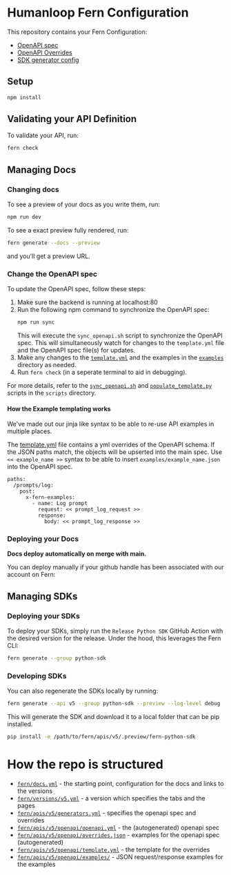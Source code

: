 # Humanloop Fern Configuration

This repository contains your Fern Configuration:

- [OpenAPI spec](./fern/apis/v4/openapi/openapi.yml)
- [OpenAPI Overrides](./fern/apis/v4/openapi/overrides.json)
- [SDK generator config](./fern/apis/v4/generators.yml)

<!-- - [Generators config](./fern/generators.yml) -->

## Setup

```sh
npm install
```

## Validating your API Definition

To validate your API, run:

```sh
fern check
```

## Managing Docs

### Changing docs

To see a preview of your docs as you write them, run:

```sh
npm run dev
```

To see a exact preview fully rendered, run:

```sh
fern generate --docs --preview
```

and you'll get a preview URL.

### Change the OpenAPI spec

To update the OpenAPI spec, follow these steps:

1. Make sure the backend is running at localhost:80
2. Run the following npm command to synchronize the OpenAPI spec:
   ```sh
   npm run sync
   ```
   This will execute the `sync_openapi.sh` script to synchronize the OpenAPI spec.
   This will simultaneously watch for changes to the `template.yml` file and the OpenAPI spec file(s) for updates.
3. Make any changes to the [`template.yml`](fern/apis/v5/openapi/template.yml) and the examples in the [`examples`](fern/apis/v5/openapi/examples/) directory as needed.
4. Run `fern check` (in a seperate terminal to aid in debugging).

For more details, refer to the [`sync_openapi.sh`](scripts/sync_openapi.sh) and [`populate_template.py`](scripts/populate_template.py) scripts in the `scripts` directory.

#### How the Example templating works

We've made out our jinja like syntax to be able to re-use API examples in multiple places.

The [template.yml](fern/apis/v5/openapi/template.yml) file contains a yml overrides of the OpenAPI schema. If the JSON paths match, the objects will be upserted into the main spec. Use `<< example_name >>` syntax to be able to insert `examples/example_name.json` into the OpenAPI spec.

```
paths:
  /prompts/log:
    post:
      x-fern-examples:
        - name: Log prompt
          request: << prompt_log_request >>
          response:
            body: << prompt_log_response >>

```

### Deploying your Docs

**Docs deploy automatically on merge with main.**

You can deploy manually if your github handle has been associated with our account on Fern:

## Managing SDKs

### Deploying your SDKs

To deploy your SDKs, simply run the `Release Python SDK` GitHub Action with the desired version for the release. Under the hood, this leverages the Fern CLI:

```sh
fern generate --group python-sdk
```

### Developing SDKs

You can also regenerate the SDKs locally by running:

```sh
fern generate --api v5 --group python-sdk --preview --log-level debug
```

This will generate the SDK and download it to a local folder that can be pip installed.

```sh
pip install -e /path/to/fern/apis/v5/.preview/fern-python-sdk
```

# How the repo is structured

- [`fern/docs.yml`](fern/docs.yml) - the starting point, configuration for the docs and links to the versions
- [`fern/versions/v5.yml`](fern/versions/v5.yml) - a version which specifies the tabs and the pages
- [`fern/apis/v5/generators.yml`](fern/apis/v5/generators.yml) - specifies the openapi spec and overrides
- [`fern/apis/v5/openapi/openapi.yml`](fern/apis/v5/openapi/openapi.auto.json) - the (autogenerated) openapi spec
- [`fern/apis/v5/openapi/overrides.json`](fern/apis/v5/openapi/overrides.auto.json) - examples for the openapi spec (autogenerated)
- [`fern/apis/v5/openapi/template.yml`](fern/apis/v5/openapi/template.yml) - the template for the overrides
- [`fern/apis/v5/openapi/examples/`](fern/apis/v5/openapi/examples/) - JSON request/response examples for the examples
